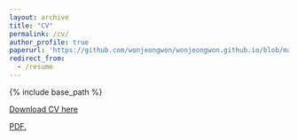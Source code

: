 ```yaml
---
layout: archive
title: "CV"
permalink: /cv/
author_profile: true
paperurl: 'https://github.com/wonjeongwon/wonjeongwon.github.io/blob/master/files/CV_jeong_2022july.pdf'
redirect_from:
  - /resume
---
```


{% include base_path %}

[Download CV here](https://github.com/wonjeongwon/wonjeongwon.github.io/blob/master/files/CV_jeong_2022july.pdf)

<a href="wonjeongwon.github.io/blob/master/files/CV_jeong_2022july.pdf" target="_blank">PDF.</a>
